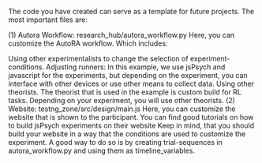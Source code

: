 The code you have created can serve as a template for future projects. The most important files are:

(1) Autora Workflow: research_hub/autora_workflow.py Here, you can customize the AutoRA workflow. Which includes:

Using other experimentalists to change the selection of experiment-conditions.
Adjusting runners: In this example, we use jsPsych and javascript for the experiments, but depending on the experiment, you can interface with other devices or use other means to collect data.
Using other theorists. The theorist that is used in the example is custom build for RL tasks. Depending on your experiment, you will use other theorists.
(2) Website: testng_zone/src/design/main.js Here, you can customize the website that is shown to the participant. You can find good tutorials on how to build jsPsych experiments on their website Keep in mind, that you should build your website in a way that the conditions are used to customize the experiment. A good way to do so is by creating trial-sequences in autora_workflow.py and using them as timeline_variables.
